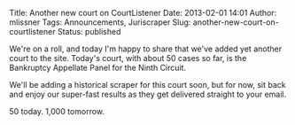 Title: Another new court on CourtListener
Date: 2013-02-01 14:01
Author: mlissner
Tags: Announcements, Juriscraper
Slug: another-new-court-on-courtlistener
Status: published

We're on a roll, and today I'm happy to share that we've added yet
another court to the site. Today's court, with about 50 cases so far, is
the Bankruptcy Appellate Panel for the Ninth Circuit.

We'll be adding a historical scraper for this court soon, but for now,
sit back and enjoy our super-fast results as they get delivered straight
to your email.

50 today. 1,000 tomorrow.

